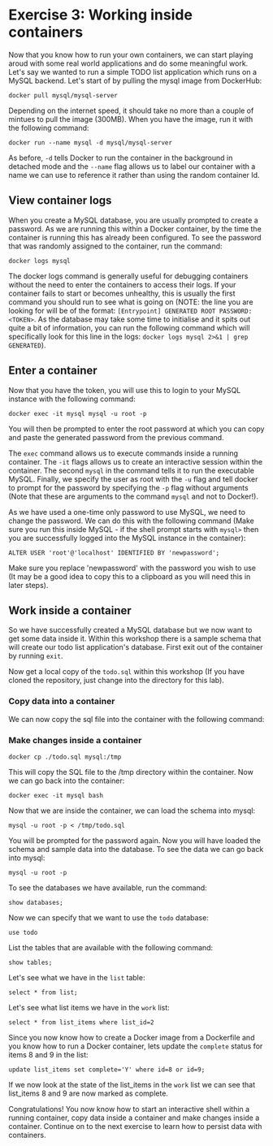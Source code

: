 # Exercise 3: Working inside containers

Now that you know how to run your own containers, we can start playing aroud with some real world applications and do some meaningful work. Let's say we wanted to run a simple TODO list application which runs on a MySQL backend. Let's start of by pulling the mysql image from DockerHub:

`docker pull mysql/mysql-server`

Depending on the internet speed, it should take no more than a couple of mintues to pull the image (300MB). When you have the image, run it with the following command:

`docker run --name mysql -d mysql/mysql-server`

As before, `-d` tells Docker to run the container in the background in detached mode and the `--name` flag allows us to label our container with a name we can use to reference it rather than using the random container Id.

## View container logs

When you create a MySQL database, you are usually prompted to create a password. As we are running this within a Docker container, by the time the container is running this has already been configured. To see the password that was randomly assigned to the container, run the command:

`docker logs mysql`

The docker logs command is generally useful for debugging containers without the need to enter the containers to access their logs. If your container fails to start or becomes unhealthy, this is usually the first command you should run to see what is going on (NOTE: the line you are looking for will be of the format: `[Entrypoint] GENERATED ROOT PASSWORD: <TOKEN>`. As the database may take some time to initialise and it spits out quite a bit of information, you can run the following command which will specifically look for this line in the logs: `docker logs mysql 2>&1 | grep GENERATED`).

## Enter a container

Now that you have the token, you will use this to login to your MySQL instance with the following command:

`docker exec -it mysql mysql -u root -p`

You will then be prompted to enter the root password at which you can copy and paste the generated password from the previous command.

The `exec` command allows us to execute commands inside a running container. The `-it` flags allows us to create an interactive session within the container. The second `mysql` in the command tells it to run the executable MySQL. Finally, we specify the user as root with the `-u` flag and tell docker to prompt for the password by specifying the `-p` flag without arguments (Note that these are arguments to the command `mysql` and not to Docker!).

As we have used a one-time only password to use MySQL, we need to change the password. We can do this with the following command (Make sure you run this inside MySQL - if the shell prompt starts with `mysql>` then you are successfully logged into the MySQL instance in the container):

`ALTER USER 'root'@'localhost' IDENTIFIED BY 'newpassword';`

Make sure you replace 'newpassword' with the password you wish to use (It may be a good idea to copy this to a clipboard as you will need this in later steps).

## Work inside a container

So we have successfully created a MySQL database but we now want to get some data inside it. Within this workshop there is a sample schema that will create our todo list application's database. First exit out of the container by running `exit`.

Now get a local copy of the `todo.sql` within this workshop (If you have cloned the repository, just change into the directory for this lab).

### Copy data into a container

We can now copy the sql file into the container with the following command:

### Make changes inside a container

`docker cp ./todo.sql mysql:/tmp`

This will copy the SQL file to the /tmp directory within the container. Now we can go back into the container:

`docker exec -it mysql bash`

Now that we are inside the container, we can load the schema into mysql:

`mysql -u root -p < /tmp/todo.sql`

You will be prompted for the password again. Now you will have loaded the schema and sample data into the database. To see the data we can go back into mysql:

`mysql -u root -p`

To see the databases we have available, run the command:

`show databases;`

Now we can specify that we want to use the `todo` database:

`use todo`

List the tables that are available with the following command:

`show tables;`

Let's see what we have in the `list` table:

`select * from list;`

Let's see what list items we have in the `work` list:

`select * from list_items where list_id=2`

Since you now know how to create a Docker image from a Dockerfile and you know how to run a Docker container, lets update the `complete` status for items 8 and 9 in the list:

`update list_items set complete='Y' where id=8 or id=9;`

If we now look at the state of the list_items in the `work` list we can see that list_items 8 and 9 are now marked as complete. 

Congratulations! You now know how to start an interactive shell within a running container, copy data inside a container and make changes inside a container. Continue on to the next exercise to learn how to persist data with containers.   
